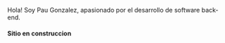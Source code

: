 Hola! Soy Pau Gonzalez, apasionado por el desarrollo de software back-end.

<h4>Sitio en construccion<h4>
